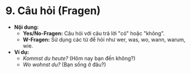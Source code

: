 # 9. Câu hỏi (Fragen)

- **Nội dung:**
    - **Yes/No-Fragen:** Câu hỏi với câu trả lời "có" hoặc "không".
    - **W-Fragen:** Sử dụng các từ để hỏi như wer, was, wo, wann, warum, wie.
- **Ví dụ:**
    - _Kommst du heute?_ (Hôm nay bạn đến không?)
    - _Wo wohnst du?_ (Bạn sống ở đâu?)